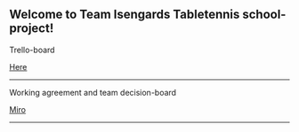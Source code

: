 Welcome to Team Isengards Tabletennis school-project!
---

Trello-board  

[Here](https://trello.com/b/ZAZXhoa2/angby-pingis-isengard)  

---


Working agreement and team decision-board  

[Miro](https://miro.com/app/board/uXjVI7bk488=/)  

---

